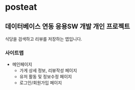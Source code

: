 # posteat
## 데이터베이스 연동 응용SW 개발 개인 프로젝트

식당을 검색하고 리뷰를 저장하는 앱입니다.

### 사이트맵
- 메인페이지
  - 가게 상세 정보, 리뷰작성 페이지
  - 유저 활동 및 정보수정 페이지
  - 로그인/회원가입 페이지
 